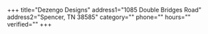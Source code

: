 +++
title="Dezengo Designs"
address1="1085 Double Bridges Road"
address2="Spencer, TN  38585"
category=""
phone=""
hours=""
verified=""
+++
